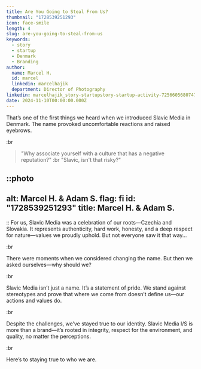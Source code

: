```yaml
---
title: Are You Going to Steal From Us?
thumbnail: "1728539251293"
icon: face-smile
length: 4
slug: are-you-going-to-steal-from-us
keywords:
  - story
  - startup
  - Denmark
  - Branding
author:
  name: Marcel H.
  id: marcel
  linkedin: marcelhajik
  department: Director of Photography
linkedin: marcelhajik_story-startupstory-startup-activity-7256605680747319298-a7Zt?utm_source=share&utm_medium=member_desktop
date: 2024-11-10T00:00:00.000Z
---
```

That’s one of the first things we heard when we introduced Slavic Media in Denmark. The name provoked uncomfortable reactions and raised eyebrows. 

:br

> "Why associate yourself with a culture that has a negative reputation?"
:br "Slavic, isn't that risky?"

::photo
---
alt: Marcel H. & Adam S.
flag: fi
id: "1728539251293"
title: Marcel H. & Adam S.
---
::
For us, Slavic Media was a celebration of our roots—Czechia and Slovakia. It represents authenticity, hard work, honesty, and a deep respect for nature—values we proudly uphold. But not everyone saw it that way…

:br

There were moments when we considered changing the name. But then we asked ourselves—why should we?

:br

Slavic Media isn’t just a name. It’s a statement of pride. We stand against stereotypes and prove that where we come from doesn’t define us—our actions and values do.

:br

Despite the challenges, we’ve stayed true to our identity. Slavic Media I/S is more than a brand—it’s rooted in integrity, respect for the environment, and quality, no matter the perceptions.

:br

Here’s to staying true to who we are.
